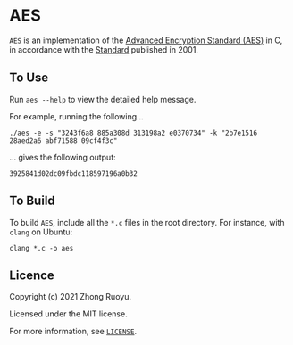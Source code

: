 # AES

`AES` is an implementation of the [Advanced Encryption Standard (AES)](https://en.wikipedia.org/wiki/Advanced_Encryption_Standard) in C, in accordance with the [Standard](https://nvlpubs.nist.gov/nistpubs/FIPS/NIST.FIPS.197.pdf) published in 2001.

## To Use

Run `aes --help` to view the detailed help message.

For example, running the following...

```
./aes -e -s "3243f6a8 885a308d 313198a2 e0370734" -k "2b7e1516 28aed2a6 abf71588 09cf4f3c"
```

... gives the following output:

```
3925841d02dc09fbdc118597196a0b32
```

## To Build

To build `AES`, include all the `*.c` files in the root directory. For instance, with `clang` on Ubuntu:

```
clang *.c -o aes
``` 

## Licence

Copyright (c) 2021 Zhong Ruoyu.

Licensed under the MIT license.

For more information, see [`LICENSE`](/LICENSE).
